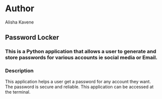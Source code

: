 # Author
Alisha Kavene
## Password Locker
### This is a Python application that allows a user to generate and store passwords for various accounts ie social media or Email.
### Description
This application helps a user get a password for any account they want. The password is secure and reliable. This application can be accessed at the terminal.

